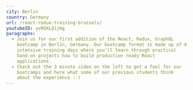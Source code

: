 ```yaml
---
city: Berlin
country: Germany
url: /react-redux-training-brussels/
youtubeID: yvROXLQ1jHg
paragraphs:
  - Join us for our first addition of the React, Redux, GraphQL
    bootcamp in Berlin, Germany. Our bootcamp format is made up of 6
    intensive training days where you'll learn through practical
    hand-on projects how to build production ready React
    applications.
  - Check out the 3 minute video on the left to get a feel for our
    bootcamps and here what some of our previous students think
    about the experience :-)
---
```

